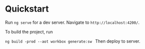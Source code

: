 # Quickstart

Run `ng serve` for a dev server. Navigate to `http://localhost:4200/`.

To build the project, run

`ng build -prod --aot
workbox generate:sw
`
Then deploy to server.